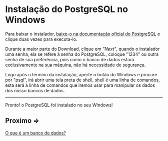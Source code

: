 # Instalação do PostgreSQL no Windows

Para baixar o instalador, [baixe-o na documentação oficial do PostgreSQL](https://www.postgresql.org/download/windows/) e clique duas vezes para executa-lo.

Durante a maior parte do Download, clique em *"Next"*, quando o instalador uma senha, ela se refere á senha do PostgreSQL, coloque "1234" ou outra senha de sua preferência, pois como o banco de dados estará exclusivamente na sua máquina, não há necessidade de segurança.

Logo após o termino da instalação, aperte o botão do Windows e procure por "psql", irá abrir uma tela preta de shell, shell é uma linha de comandos, esta será a linha de comandos que iremos usar para manipular os dados dos nosso bancos de dados.

----

Pronto! o PostgreSQL foi instalado no seu Windows!

## Proximo =>

[O que é um banco de dados?](../oque-bd/README.md)